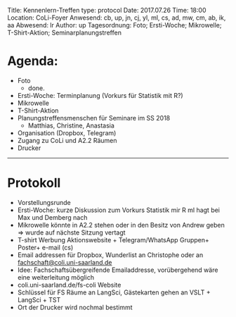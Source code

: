 Title: Kennenlern-Treffen
type: protocol 
Date: 2017.07.26
Time: 18:00
Location: CoLi-Foyer
Anwesend: cb, up, jn, cj, yl, ml, cs, ad, mw, cm, ab, ik, aa
Abwesend: lr
Author: up
Tagesordnung: Foto; Ersti-Woche; Mikrowelle; T-Shirt-Aktion; Seminarplanungstreffen



# Agenda:
- Foto
  - done.
- Ersti-Woche: Terminplanung (Vorkurs für Statistik mit R?)
- Mikrowelle
- T-Shirt-Aktion
- Planungstreffensmenschen für Seminare im SS 2018
  - Matthias, Christine, Anastasia
- Organisation (Dropbox, Telegram)
- Zugang zu CoLi und A2.2 Räumen
- Drucker

--------------------
# Protokoll
- Vorstellungsrunde
- Ersti-Woche: kurze Diskussion zum Vorkurs Statistik mir R ml hagt bei Max und Demberg nach
- Mikrowelle könnte in A2.2 stehen oder in den Besitz von Andrew geben => wurde auf nächste Sitzung vertagt
- T-shirt Werbung Aktionswebsite + Telegram/WhatsApp Gruppen+ Poster+ e-mail (cs) 
- Email addressen für Dropbox, Wunderlist an Christophe oder an fachschaft@coli.uni-saarland.de
- Idee: Fachschaftsübergreifende Emailaddresse, vorübergehend wäre eine weiterleitung möglich
- coli.uni-saarland.de/fs-coli Website 
- Schlüssel für FS Räume an LangSci, Gästekarten gehen an VSLT + LangSci + TST
- Ort der Drucker wird nochmal bestimmt 

